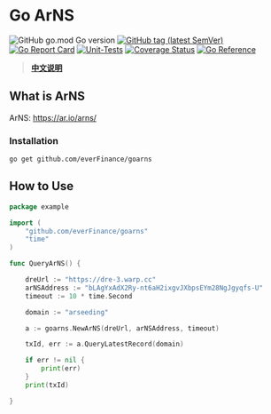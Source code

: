 # Go ArNS

![GitHub go.mod Go version](https://img.shields.io/github/go-mod/go-version/wujunze/goarns?style=flat-square)
[![GitHub tag (latest SemVer)](https://img.shields.io/github/tag/wujunze/goarns)](https://github.com/wujunze/goarns)
[![Go Report Card](https://goreportcard.com/badge/github.com/wujunze/goarns)](https://goreportcard.com/report/github.com/wujunze/goarns)
[![Unit-Tests](https://github.com/wujunze/goarns/workflows/Unit-Tests/badge.svg)](https://github.com/wujunze/goarns/actions)
[![Coverage Status](https://coveralls.io/repos/github/wujunze/goarns/badge.svg?branch=main)](https://coveralls.io/github/wujunze/goarns?branch=main)
[![Go Reference](https://pkg.go.dev/badge/github.com/wujunze/goarns.svg)](https://pkg.go.dev/github.com/wujunze/goarns)

> **[中文说明](README.zh-CN.md)**

## What is ArNS
ArNS: https://ar.io/arns/

### Installation

```shell
go get github.com/everFinance/goarns
```

## How to Use
```go
package example

import (
	"github.com/everFinance/goarns"
	"time"
)

func QueryArNS() {

	dreUrl := "https://dre-3.warp.cc"
	arNSAddress := "bLAgYxAdX2Ry-nt6aH2ixgvJXbpsEYm28NgJgyqfs-U"
	timeout := 10 * time.Second

	domain := "arseeding"

	a := goarns.NewArNS(dreUrl, arNSAddress, timeout)

	txId, err := a.QueryLatestRecord(domain)

	if err != nil {
		print(err)
	}
	print(txId)

}
```


